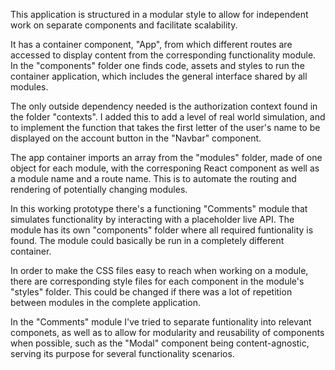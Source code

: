 This application is structured in a modular style to allow for independent work on separate components and facilitate scalability.

It has a container component, "App", from which different routes are accessed to display content from the corresponding functionality module.
In the "components" folder one finds code, assets and styles to run the container application, which includes the general interface shared by all modules.

The only outside dependency needed is the authorization context found in the folder "contexts". I added this to add a level of real world simulation, and to implement the function that takes the first letter of the user's name to be displayed on the account button in the "Navbar" component.

The app container imports an array from the "modules" folder, made of one object for each module, with the corresponing React component as well as a module name and a route name. This is to automate the routing and rendering of potentially changing modules.

In this working prototype there's a functioning "Comments" module that simulates functionality by interacting with a placeholder live API.
The module has its own "components" folder where all required funtionality is found. The module could basically be run in a completely different container.

In order to make the CSS files easy to reach when working on a module, there are corresponding style files for each component in the module's "styles" folder. This could be changed if there was a lot of repetition between modules in the complete application.

In the "Comments" module I've tried to separate funtionality into relevant componets, as well as to allow for modularity and reusability of components when possible, such as the "Modal" component being content-agnostic, serving its purpose for several functionality scenarios.



